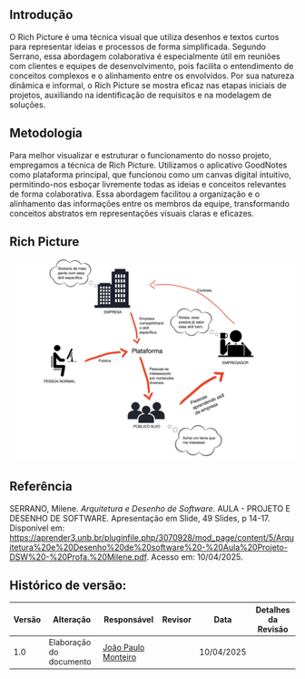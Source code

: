 ## Introdução

O Rich Picture é uma técnica visual que utiliza desenhos e textos curtos para representar ideias e processos de forma simplificada. Segundo Serrano, essa abordagem colaborativa é especialmente útil em reuniões com clientes e equipes de desenvolvimento, pois facilita o entendimento de conceitos complexos e o alinhamento entre os envolvidos. Por sua natureza dinâmica e informal, o Rich Picture se mostra eficaz nas etapas iniciais de projetos, auxiliando na identificação de requisitos e na modelagem de soluções.


## Metodologia

Para melhor visualizar e estruturar o funcionamento do nosso projeto, empregamos a técnica de Rich Picture. Utilizamos o aplicativo GoodNotes como plataforma principal, que funcionou como um canvas digital intuitivo, permitindo-nos esboçar livremente todas as ideias e conceitos relevantes de forma colaborativa. Essa abordagem facilitou a organização e o alinhamento das informações entre os membros da equipe, transformando conceitos abstratos em representações visuais claras e eficazes.


## Rich Picture

![Rich Picture](../Imagens/richpicture.png)


## Referência

SERRANO, Milene. *Arquitetura e Desenho de Software*. AULA - PROJETO E DESENHO DE SOFTWARE. Apresentação em Slide, 49 Slides, p 14-17. Disponível em: https://aprender3.unb.br/pluginfile.php/3070928/mod_page/content/5/Arquitetura%20e%20Desenho%20de%20software%20-%20Aula%20Projeto-DSW%20-%20Profa.%20Milene.pdf. Acesso em: 10/04/2025.

## Histórico de versão:

| Versão | Alteração                  | Responsável     | Revisor | Data       | Detalhes da Revisão |
| -      | -                          | -               | -       | -          | -                   |
| 1.0    | Elaboração do documento | [João Paulo Monteiro](https://github.com/joaombc) | | 10/04/2025 | |